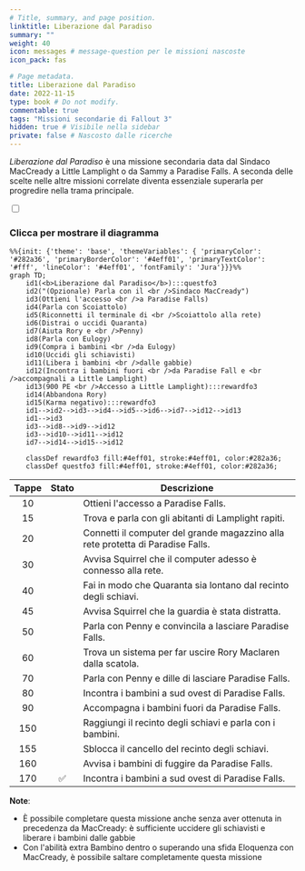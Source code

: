 ```yaml
---
# Title, summary, and page position.
linktitle: Liberazione dal Paradiso
summary: ""
weight: 40
icon: messages # message-question per le missioni nascoste
icon_pack: fas

# Page metadata.
title: Liberazione dal Paradiso
date: 2022-11-15
type: book # Do not modify.
commentable: true
tags: "Missioni secondarie di Fallout 3"
hidden: true # Visibile nella sidebar
private: false # Nascosto dalle ricerche
---
```


<div class="fo3">

*Liberazione dal Paradiso* è una missione secondaria data dal Sindaco MacCready a Little Lamplight o da Sammy a Paradise Falls. A seconda delle scelte nelle altre missioni correlate diventa essenziale superarla per progredire nella trama principale.


<section class="chart-collapse">
<input type="checkbox" name="collapse2" id="handle2">
<h3 class="handle">
<label for="handle2">Clicca per mostrare il diagramma</label>
</h3>
<div class="content">

```mermaid
%%{init: {'theme': 'base', 'themeVariables': { 'primaryColor': '#282a36', 'primaryBorderColor': '#4eff01', 'primaryTextColor': '#fff', 'lineColor': '#4eff01', 'fontFamily': 'Jura'}}}%%
graph TD;
    id1(<b>Liberazione dal Paradiso</b>):::questfo3
    id2("(Opzionale) Parla con il <br />Sindaco MacCready")
    id3(Ottieni l'accesso <br />a Paradise Falls)
    id4(Parla con Scoiattolo)
    id5(Riconnetti il terminale di <br />Scoiattolo alla rete)  
    id6(Distrai o uccidi Quaranta)
    id7(Aiuta Rory e <br />Penny)
    id8(Parla con Eulogy)
    id9(Compra i bambini <br />da Eulogy)
    id10(Uccidi gli schiavisti)
    id11(Libera i bambini <br />dalle gabbie)
    id12(Incontra i bambini fuori <br />da Paradise Fall e <br />accompagnali a Little Lamplight)
    id13(900 PE <br />Accesso a Little Lamplight):::rewardfo3
    id14(Abbandona Rory)
    id15(Karma negativo):::rewardfo3
    id1-->id2-->id3-->id4-->id5-->id6-->id7-->id12-->id13
    id1-->id3
    id3-->id8-->id9-->id12
    id3-->id10-->id11-->id12
    id7-->id14-->id15-->id12
    
    classDef rewardfo3 fill:#4eff01, stroke:#4eff01, color:#282a36;
    classDef questfo3 fill:#4eff01, stroke:#4eff01, color:#282a36;
```

</div>
</section>

| Tappe |       Stato        | Descrizione                                                                     |
| :---: | :----------------: | ------------------------------------------------------------------------------- |
|  10   |                    | Ottieni l'accesso a Paradise Falls.                                             |
|  15   |                    | Trova e parla con gli abitanti di Lamplight rapiti.                             |
|  20   |                    | Connetti il computer del grande magazzino alla rete protetta di Paradise Falls. |
|  30   |                    | Avvisa Squirrel che il computer adesso è connesso alla rete.                    |
|  40   |                    | Fai in modo che Quaranta sia lontano dal recinto degli schiavi.                 |
|  45   |                    | Avvisa Squirrel che la guardia è stata distratta.                               |
|  50   |                    | Parla con Penny e convincila a lasciare Paradise Falls.                         |
|  60   |                    | Trova un sistema per far uscire Rory Maclaren dalla scatola.                    |
|  70   |                    | Parla con Penny e dille di lasciare Paradise Falls.                             |
|  80   |                    | Incontra i bambini a sud ovest di Paradise Falls.                               |
|  90   |                    | Accompagna i bambini fuori da Paradise Falls.                                   |
|  150  |                    | Raggiungi il recinto degli schiavi e parla con i bambini.                       |
|  155  |                    | Sblocca il cancello del recinto degli schiavi.                                  |
|  160  |                    | Avvisa i bambini di fuggire da Paradise Falls.                                  |
|  170  | :white_check_mark: | Incontra i bambini a sud ovest di Paradise Falls.                               |


**Note**:
- È possibile completare questa missione anche senza aver ottenuta in precedenza da MacCready: è sufficiente uccidere gli schiavisti e liberare i bambini dalle gabbie
- Con l'abilità extra Bambino dentro o superando una sfida Eloquenza con MacCready, è possibile saltare completamente questa missione


</div>